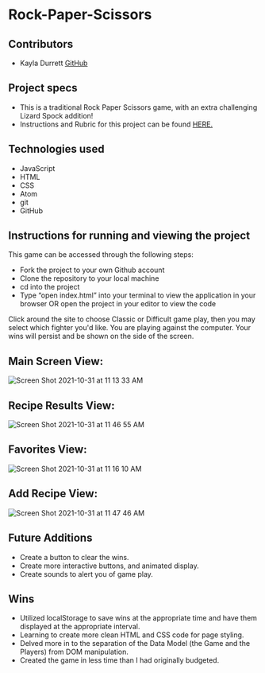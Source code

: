 # Rock-Paper-Scissors

## Contributors 

  - Kayla Durrett [GitHub](https://github.com/krdurrett)
  
## Project specs

  - This is a traditional Rock Paper Scissors game, with an extra challenging Lizard Spock addition! 
  - Instructions and Rubric for this project can be found [HERE.](https://frontend.turing.edu/projects/module-1/rock-paper-scissors-solo.html)

## Technologies used

  - JavaScript 
  - HTML
  - CSS
  - Atom
  - git
  - GitHub

## Instructions for running and viewing the project

  This game can be accessed through the following steps:

   - Fork the project to your own Github account
   - Clone the repository to your local machine
   - cd into the project
   - Type “open index.html” into your terminal to view the application in your browser OR open the project in your editor to view the code
    
  Click around the site to choose Classic or Difficult game play, then you may select which fighter you'd like. You are playing against the computer. Your wins     will persist and be shown on the side of the screen. 
  
  
## Main Screen View:

![Screen Shot 2021-10-31 at 11 13 33 AM](https://user-images.githubusercontent.com/88299275/139595700-8ee00572-43d5-4fe0-8aee-a83abf5d9e40.png)

## Recipe Results View:

![Screen Shot 2021-10-31 at 11 46 55 AM](https://user-images.githubusercontent.com/88299275/139595730-37a62f26-7f50-4bba-b890-4aba17e1e59f.png)

## Favorites View:

![Screen Shot 2021-10-31 at 11 16 10 AM](https://user-images.githubusercontent.com/88299275/139595746-b456ea1e-c06d-4ede-a087-512581b0a786.png)

## Add Recipe View:

![Screen Shot 2021-10-31 at 11 47 46 AM](https://user-images.githubusercontent.com/88299275/139595758-58302e49-ebe8-4247-ba2c-e069415b3284.png)

## Future Additions

 - Create a button to clear the wins.
 - Create more interactive buttons, and animated display.
 - Create sounds to alert you of game play.

## Wins 

- Utilized localStorage to save wins at the appropriate time and have them displayed at the appropriate interval.
- Learning to create more clean HTML and CSS code for page styling.
- Delved more in to the separation of the Data Model (the Game and the Players) from DOM manipulation.
- Created the game in less time than I had originally budgeted. 

